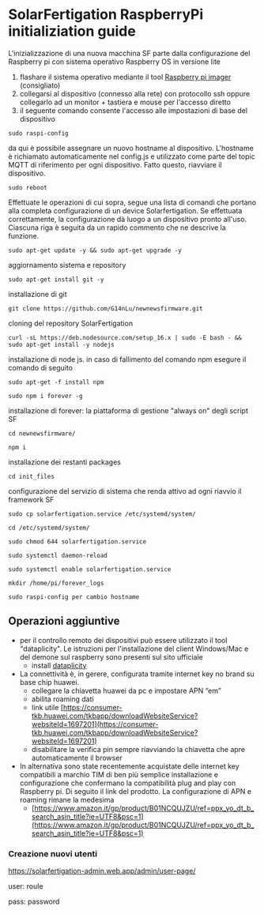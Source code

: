 # SolarFertigation RaspberryPi initializiation guide

L'inizializzazione di una nuova macchina SF parte dalla configurazione del Raspberry pi con sistema operativo Raspberry OS in versione lite

1. flashare il sistema operativo mediante il tool [Raspberry pi imager](https://www.raspberrypi.com/software/) (consigliato) 
2. collegarsi al dispositivo (connesso alla rete) con protocollo ssh oppure collegarlo ad un monitor + tastiera e mouse per l'accesso diretto
3. il seguente comando consente l'accesso alle impostazioni di base del dispositivo

```
sudo raspi-config
```

da qui è possibile assegnare un nuovo hostname al dispositivo. L'hostname è richiamato automaticamente nel config.js e utilizzato come parte del topic MQTT di riferimento per ogni dispositivo.
Fatto questo, riavviare il dispositivo.

```
sudo reboot

```
Effettuate le operazioni di cui sopra, segue una lista di comandi che portano alla completa configurazione di un device Solarfertigation. Se effettuata correttamente, la configurazione dà luogo a un dispositivo pronto all'uso. 
Ciascuna riga è seguita da un rapido commento che ne descrive la funzione.



```
sudo apt-get update -y && sudo apt-get upgrade -y
```
aggiornamento sistema e repository
```
sudo apt-get install git -y
```
installazione di git
```
git clone https://github.com/G14nLu/newnewsfirmware.git
```
cloning del repository SolarFertigation
```
curl -sL https://deb.nodesource.com/setup_16.x | sudo -E bash - && sudo apt-get install -y nodejs
```
installazione di node js. in caso di fallimento del comando npm esegure il comando di seguito
```
sudo apt-get -f install npm
```
```
sudo npm i forever -g
```
installazione di forever: la piattaforma di gestione "always on" degli script SF
```
cd newnewsfirmware/
```
```
npm i
```
installazione dei restanti packages
```
cd init_files
```
configurazione del servizio di sistema che renda attivo ad ogni riavvio il framework SF

```
sudo cp solarfertigation.service /etc/systemd/system/

cd /etc/systemd/system/

sudo chmod 644 solarfertigation.service

sudo systemctl daemon-reload

sudo systemctl enable solarfertigation.service

mkdir /home/pi/forever_logs

sudo raspi-config per cambio hostname
```
## Operazioni aggiuntive

- per il controllo remoto dei dispositivi può essere utilizzato il tool "dataplicity". Le istruzioni per l'installazione del client Windows/Mac e del demone sul raspberry sono presenti sul sito ufficiale
    - install [dataplicity](www.dataplicity.com) 
- La connettività è, in gerere, configurata tramite internet key no brand su base chip huawei.
    - collegare la chiavetta huawei da pc e impostare APN “em”
    - abilita roaming dati
    - link utile [https://consumer-tkb.huawei.com/tkbapp/downloadWebsiteService?websiteId=1697201](https://consumer-tkb.huawei.com/tkbapp/downloadWebsiteService?websiteId=1697201)
    - disabilitare la verifica pin sempre riavviando la chiavetta che apre automaticamente il browser
- In alternativa sono state recentemente acquistate delle internet key compatibili a marchio TIM di ben più semplice installazione e configurazione che confermano la compatibilità plug and play con Raspberry pi. Di seguito il link del prodotto. La configurazione di APN e roaming rimane la medesima
    - [https://www.amazon.it/gp/product/B01NCQUJZU/ref=ppx_yo_dt_b_search_asin_title?ie=UTF8&psc=1](https://www.amazon.it/gp/product/B01NCQUJZU/ref=ppx_yo_dt_b_search_asin_title?ie=UTF8&psc=1)


### Creazione nuovi utenti
 https://solarfertigation-admin.web.app/admin/user-page/
 
 user: roule
 
 pass: password
